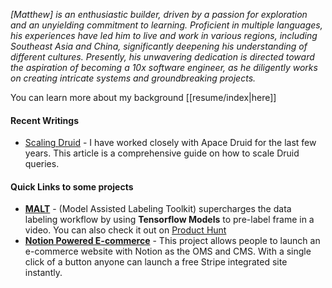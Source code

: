 *[Matthew] is an enthusiastic builder, driven by a passion for exploration and an unyielding commitment to learning. Proficient in multiple languages, his experiences have led him to live and work in various regions, including Southeast Asia and China, significantly deepening his understanding of different cultures. Presently, his unwavering dedication is directed toward the aspiration of becoming a 10x software engineer, as he diligently works on creating intricate systems and groundbreaking projects.*

You can learn more about my background [[resume/index|here]]

#### Recent Writings
* [Scaling Druid](https://matthewlsessions.com/blog/Scaling%20Druid) - I have worked closely with Apace Druid for the last few years. This article is a comprehensive guide on how to scale Druid queries. 

#### Quick Links to some projects
* **[MALT](https://matthewlsessions.com/malt)** - (Model Assisted Labeling Toolkit) supercharges the data labeling workflow by using **Tensorflow Models** to pre-label frame in a video. You can also check it out on [Product Hunt](https://www.producthunt.com/products/malt-model-assisted-labeling-toolkit)
* **[**Notion Powered E-commerce**](https://matthewlsessions.com/notion)** - This project allows people to launch an e-commerce website with Notion as the OMS and CMS. With a single click of a button anyone can launch a free Stripe integrated site instantly.
